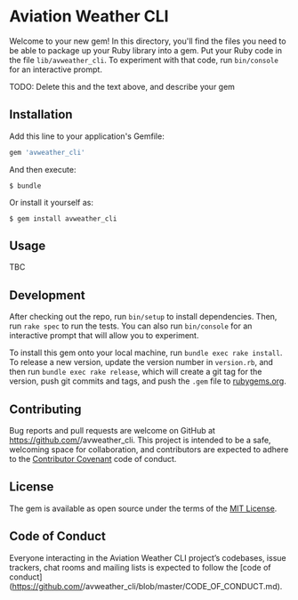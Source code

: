 # Aviation Weather CLI

Welcome to your new gem! In this directory, you'll find the files you need to be able to package up your Ruby library into a gem. Put your Ruby code in the file `lib/avweather_cli`. To experiment with that code, run `bin/console` for an interactive prompt.

TODO: Delete this and the text above, and describe your gem

## Installation

Add this line to your application's Gemfile:

```ruby
gem 'avweather_cli'
```

And then execute:

    $ bundle

Or install it yourself as:

    $ gem install avweather_cli

## Usage

TBC

## Development

After checking out the repo, run `bin/setup` to install dependencies. Then, run `rake spec` to run the tests. You can also run `bin/console` for an interactive prompt that will allow you to experiment.

To install this gem onto your local machine, run `bundle exec rake install`. To release a new version, update the version number in `version.rb`, and then run `bundle exec rake release`, which will create a git tag for the version, push git commits and tags, and push the `.gem` file to [rubygems.org](https://rubygems.org).

## Contributing

Bug reports and pull requests are welcome on GitHub at https://github.com/<github username>/avweather_cli. This project is intended to be a safe, welcoming space for collaboration, and contributors are expected to adhere to the [Contributor Covenant](http://contributor-covenant.org) code of conduct.

## License

The gem is available as open source under the terms of the [MIT License](https://opensource.org/licenses/MIT).

## Code of Conduct

Everyone interacting in the Aviation Weather CLI project’s codebases, issue trackers, chat rooms and mailing lists is expected to follow the [code of conduct](https://github.com/<github username>/avweather_cli/blob/master/CODE_OF_CONDUCT.md).
